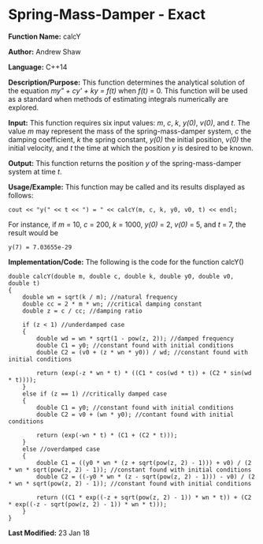 # Spring-Mass-Damper - Exact

**Function Name:** calcY

**Author:** Andrew Shaw

**Language:** C++14

**Description/Purpose:** This function determines the analytical solution of the equation *my" + cy' + ky = f(t)* when *f(t)* = 0. This function will be used as a standard when methods of estimating integrals numerically are explored.

**Input:** This function requires six input values: *m*, *c*, *k*, *y(0)*, *v(0)*, and *t*. The value *m* may represent the mass of the spring-mass-damper system, *c* the damping coefficient, *k* the spring constant, *y(0)* the initial position, *v(0)* the initial velocity, and *t* the time at which the position *y* is desired to be known.

**Output:** This function returns the position *y* of the spring-mass-damper system at time *t*.

**Usage/Example:** This function may be called and its results displayed as follows:
~~~~
cout << "y(" << t << ") = " << calcY(m, c, k, y0, v0, t) << endl;
~~~~
For instance, if *m* = 10, *c* = 200, *k* = 1000, *y(0)* = 2, *v(0)* = 5, and *t* = 7, the result would be
~~~~
y(7) = 7.03655e-29
~~~~
**Implementation/Code:** The following is the code for the function calcY()
~~~~
double calcY(double m, double c, double k, double y0, double v0, double t)
{
	double wn = sqrt(k / m); //natural frequency
	double cc = 2 * m * wn; //critical damping constant
	double z = c / cc; //damping ratio

	if (z < 1) //underdamped case
	{
		double wd = wn * sqrt(1 - pow(z, 2)); //damped frequency
		double C1 = y0; //constant found with initial conditions
		double C2 = (v0 + (z * wn * y0)) / wd; //constant found with initial conditions

		return (exp(-z * wn * t) * ((C1 * cos(wd * t)) + (C2 * sin(wd * t))));
	}
	else if (z == 1) //critically damped case
	{
		double C1 = y0; //constant found with initial conditions
		double C2 = v0 + (wn * y0); //contant found with initial conditions

		return (exp(-wn * t) * (C1 + (C2 * t)));
	}
	else //overdamped case
	{
		double C1 = ((y0 * wn * (z + sqrt(pow(z, 2) - 1))) + v0) / (2 * wn * sqrt(pow(z, 2) - 1)); //constant found with initial conditions
		double C2 = ((-y0 * wn * (z - sqrt(pow(z, 2) - 1))) - v0) / (2 * wn * sqrt(pow(z, 2) - 1)); //constant found with initial conditions

		return ((C1 * exp((-z + sqrt(pow(z, 2) - 1)) * wn * t)) + (C2 * exp((-z - sqrt(pow(z, 2) - 1)) * wn * t)));
	}
}
~~~~
**Last Modified:** 23 Jan 18
